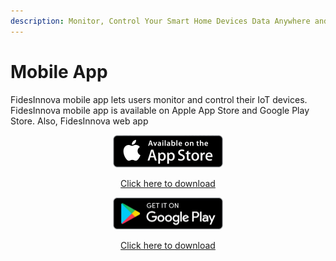 ```yaml
---
description: Monitor, Control Your Smart Home Devices Data Anywhere and Anytime
---
```


# Mobile App

FidesInnova mobile app lets users monitor and control their IoT devices. FidesInnova mobile app is available on Apple App Store and Google Play Store. Also, FidesInnova web app



<div align="center"><figure><img src=".gitbook/assets/image (6).png" alt="" width="176"><figcaption><p><a href="https://apps.apple.com/ca/app/fidesinnova/id6477492757">Click here to download</a></p></figcaption></figure> <figure><img src=".gitbook/assets/image (9).png" alt="" width="176"><figcaption><p><a href="https://play.google.com/store/apps/details?id=io.fidesinnova.front">Click here to download</a></p></figcaption></figure></div>
